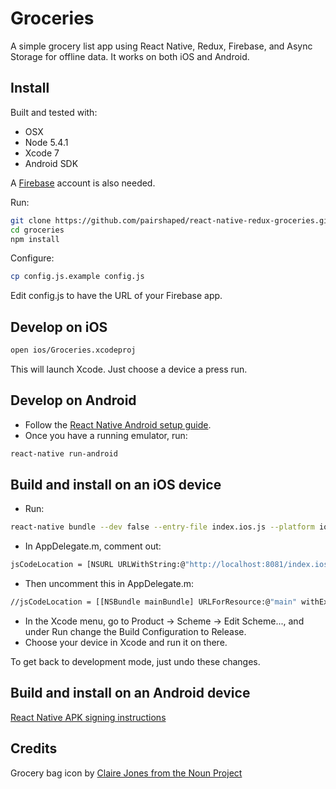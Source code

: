 # Groceries

A simple grocery list app using React Native, Redux, Firebase, and Async Storage for offline data. It works on both iOS and Android.

## Install

Built and tested with:

* OSX
* Node 5.4.1
* Xcode 7
* Android SDK

A [Firebase](https://www.firebase.com) account is also needed.

Run:

```bash
git clone https://github.com/pairshaped/react-native-redux-groceries.git groceries
cd groceries
npm install
```

Configure:

```bash
cp config.js.example config.js
```

Edit config.js to have the URL of your Firebase app.

## Develop on iOS

```bash
open ios/Groceries.xcodeproj
```

This will launch Xcode. Just choose a device a press run.

## Develop on Android

* Follow the [React Native Android setup guide](https://facebook.github.io/react-native/docs/android-setup.html).
* Once you have a running emulator, run:

```bash
react-native run-android
```

## Build and install on an iOS device

* Run:

```bash
react-native bundle --dev false --entry-file index.ios.js --platform ios --minify --bundle-output ios/main.jsbundle
```

* In AppDelegate.m, comment out:

```bash
jsCodeLocation = [NSURL URLWithString:@"http://localhost:8081/index.ios.bundle"];
```

* Then uncomment this in AppDelegate.m:

```bash
//jsCodeLocation = [[NSBundle mainBundle] URLForResource:@"main" withExtension:@"jsbundle"];
```

* In the Xcode menu, go to Product -> Scheme -> Edit Scheme..., and under Run change the Build Configuration to Release.
* Choose your device in Xcode and run it on there.

To get back to development mode, just undo these changes.

## Build and install on an Android device

[React Native APK signing instructions](https://facebook.github.io/react-native/docs/signed-apk-android.html)

## Credits

Grocery bag icon by [Claire Jones from the Noun Project](https://thenounproject.com/hivernoir)
